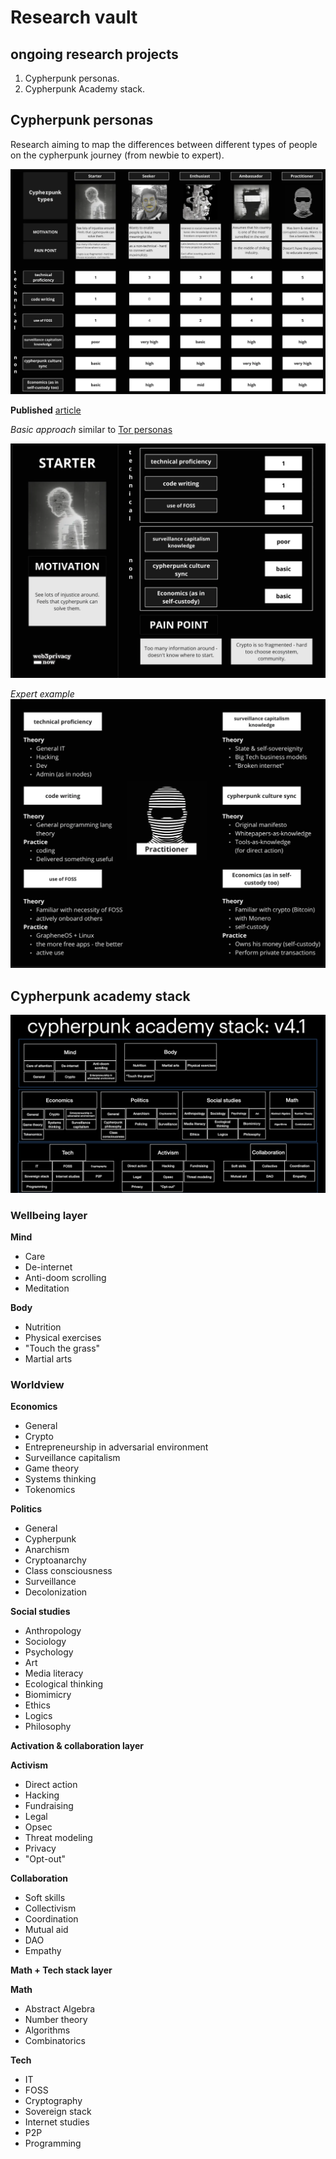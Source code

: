 # Research vault

## ongoing research projects
1. Cypherpunk personas.
2. Cypherpunk Academy stack.

## Cypherpunk personas
Research aiming to map the differences between different types of people on the cypherpunk journey (from newbie to expert).

![alt text](https://github.com/web3privacy/cypherpunkacademy/blob/main/Images/personas-comparison-chart.png)

**Published** [article](https://mirror.xyz/0x0f1F3DAf416B74DB3DE55Eb4D7513a80F4841073/u4ELDt0YkpCe272kD2f5kTThJsILg1pgaOeBsTSGV0I)

_Basic approach_ similar to [Tor personas](https://gitlab.torproject.org/tpo/ux/research/-/tree/master/personas)

![alt text](https://github.com/web3privacy/cypherpunkacademy/blob/main/Images/sample-cypherpunk-profile.png)

_Expert example_
![alt text](https://github.com/web3privacy/cypherpunkacademy/blob/main/Images/expert-cypherpunk-profile.png)

## Cypherpunk academy stack

![alt text](https://github.com/web3privacy/cypherpunkacademy/blob/main/Images/cypherpunk-stack.png)

### Wellbeing layer

**Mind**
- Care
- De-internet
- Anti-doom scrolling
- Meditation

**Body**
- Nutrition
- Physical exercises
- "Touch the grass"
- Martial arts

### Worldview

**Economics**
- General
- Crypto
- Entrepreneurship in adversarial environment
- Surveillance capitalism
- Game theory
- Systems thinking
- Tokenomics
 
**Politics**
- General
- Cypherpunk
- Anarchism
- Cryptoanarchy
- Class consciousness
- Surveillance
- Decolonization
  
**Social studies**
- Anthropology
- Sociology
- Psychology
- Art
- Media literacy
- Ecological thinking
- Biomimicry
- Ethics
- Logics
- Philosophy

**Activation & collaboration layer**

**Activism**
- Direct action
- Hacking
- Fundraising
- Legal
- Opsec
- Threat modeling
- Privacy
- "Opt-out"

**Collaboration**
- Soft skills
- Collectivism
- Coordination
- Mutual aid
- DAO
- Empathy

**Math + Tech stack layer**

**Math**
- Abstract Algebra
- Number theory
- Algorithms
- Combinatorics

**Tech**
- IT
- FOSS
- Cryptography
- Sovereign stack
- Internet studies
- P2P
- Programming


